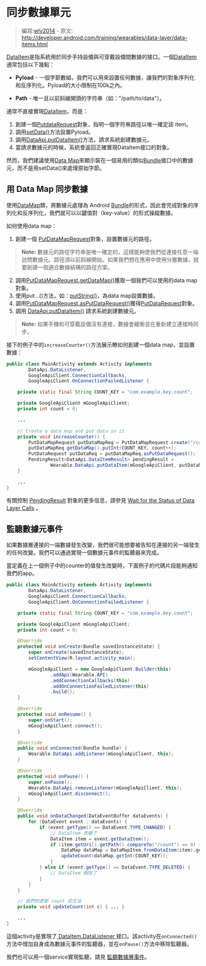 # 同步數據單元

> 編寫:[wly2014](https://github.com/wly2014) - 原文: <http://developer.android.com/training/wearables/data-layer/data-items.html>

[DataItem](http://developer.android.com/reference/com/google/android/gms/wearable/DataItem.html)是指系統用於同步手持設備與可穿戴設備間數據的接口。一個[DataItem](http://developer.android.com/reference/com/google/android/gms/wearable/DataItem.html)通常包括以下幾點：

* **Pyload** - 一個字節數組，我們可以用來設置任何數據，讓我們的對象序列化和反序列化。Pyload的大小限制在100k之內。

* **Path** - 唯一且以前斜線開頭的字符串（如："/path/to/data"）。


通常不直接實現[DataItem](http://developer.android.com/reference/com/google/android/gms/wearable/DataItem.html)，而是：

1. 創建一個[PutdataRequest](http://developer.android.com/reference/com/google/android/gms/wearable/PutDataRequest.html)對象，指明一個字符串路徑以唯一確定該 item。
2. 調用[setData()](http://developer.android.com/reference/com/google/android/gms/wearable/PutDataRequest.html#setData(byte[]))方法設置Pyload。
3. 調用<a href="http://developer.android.com/reference/com/google/android/gms/wearable/DataApi.html#putDataItem(com.google.android.gms.common.api.GoogleApiClient, com.google.android.gms.wearable.PutDataRequest)">DataApi.putDataItem()</a>方法，請求系統創建數據元。
4. 當請求數據元的時候，系統會返回正確實現DataItem接口的對象。

然而，我們建議使用[Data Map](data-items.html#data-map)來顯示裝在一個易用的類似[Bundle](Bundle.html)接口中的數據元，而不是用setData()來處理原始字節。

## 用 Data Map 同步數據

使用[DataMap](DataMap.html)類，將數據元處理為 Android [Bundle](Bundle.html)的形式，因此會完成對象的序列化和反序列化，我們就可以以鍵值對（key-value）的形式操縱數據。

如何使用data map：

1. 創建一個 [PutDataMapRequest](http://developer.android.com/reference/com/google/android/gms/wearable/PutDataMapRequest.html)對象，設置數據元的路徑。
> **Note:** 數據元的路徑字符串是唯一確定的，這樣能夠使我們從連接任意一端訪問數據元。路徑須以前斜線開始。如果我們想在應用中使用分層數據，就要創建一個適合數據結構的路徑方案。
2. 調用[PutDataMapRequest.getDataMap()](http://developer.android.com/reference/com/google/android/gms/wearable/PutDataMapRequest.html#getDataMap())獲取一個我們可以使用的data map 對象。
3. 使用put...()方法，如：<a href="http://developer.android.com/reference/com/google/android/gms/wearable/DataMap.html#putString(java.lang.String, java.lang.String)">putString()</a>，為data map設置數據。
4. 調用[PutDataMapRequest.asPutDataRequest()](http://developer.android.com/reference/com/google/android/gms/wearable/PutDataMapRequest.html#asPutDataRequest())獲得[PutDataRequest](http://developer.android.com/reference/com/google/android/gms/wearable/PutDataRequest.html)對象。
5. 調用 <a href="http://developer.android.com/reference/com/google/android/gms/wearable/DataApi.html#putDataItem(com.google.android.gms.common.api.GoogleApiClient, com.google.android.gms.wearable.PutDataRequest)">DataApi.putDataItem()</a> 請求系統創建數據元。
> **Note:** 如果手機和可穿戴設備沒有連接，數據會緩衝並在重新建立連接時同步。

接下的例子中的`increaseCounter()`方法展示瞭如何創建一個data map，並設置數據：

```java
public class MainActivity extends Activity implements
        DataApi.DataListener,
        GoogleApiClient.ConnectionCallbacks,
        GoogleApiClient.OnConnectionFailedListener {

    private static final String COUNT_KEY = "com.example.key.count";

    private GoogleApiClient mGoogleApiClient;
    private int count = 0;

    ...

    // Create a data map and put data in it
    private void increaseCounter() {
        PutDataMapRequest putDataMapReq = PutDataMapRequest.create("/count");
        putDataMapReq.getDataMap().putInt(COUNT_KEY, count++);
        PutDataRequest putDataReq = putDataMapReq.asPutDataRequest();
        PendingResult<DataApi.DataItemResult> pendingResult =
                Wearable.DataApi.putDataItem(mGoogleApiClient, putDataReq);
    }

    ...
}
```
有關控制 [PendingResult](http://developer.android.com/reference/com/google/android/gms/common/api/PendingResult.html) 對象的更多信息，請參見 [Wait for the Status of Data Layer Calls](http://developer.android.com/training/wearables/data-layer/events.html#Wait) 。

## 監聽數據元事件

如果數據層連接的一端數據發生改變，我們很可能想要被告知在連接的另一端發生的任何改變。我們可以通過實現一個數據元事件的監聽器來完成。

當定義在上一個例子中的counter的值發生改變時，下面例子的代碼片段能夠通知我們的app。

```java
public class MainActivity extends Activity implements
        DataApi.DataListener,
        GoogleApiClient.ConnectionCallbacks,
        GoogleApiClient.OnConnectionFailedListener {

    private static final String COUNT_KEY = "com.example.key.count";

    private GoogleApiClient mGoogleApiClient;
    private int count = 0;

    @Override
    protected void onCreate(Bundle savedInstanceState) {
        super.onCreate(savedInstanceState);
        setContentView(R.layout.activity_main);

        mGoogleApiClient = new GoogleApiClient.Builder(this)
                .addApi(Wearable.API)
                .addConnectionCallbacks(this)
                .addOnConnectionFailedListener(this)
                .build();
    }

    @Override
    protected void onResume() {
        super.onStart();
        mGoogleApiClient.connect();
    }

    @Override
    public void onConnected(Bundle bundle) {
        Wearable.DataApi.addListener(mGoogleApiClient, this);
    }

    @Override
    protected void onPause() {
        super.onPause();
        Wearable.DataApi.removeListener(mGoogleApiClient, this);
        mGoogleApiClient.disconnect();
    }

    @Override
    public void onDataChanged(DataEventBuffer dataEvents) {
        for (DataEvent event : dataEvents) {
            if (event.getType() == DataEvent.TYPE_CHANGED) {
                // DataItem 改變了
                DataItem item = event.getDataItem();
                if (item.getUri().getPath().compareTo("/count") == 0) {
                    DataMap dataMap = DataMapItem.fromDataItem(item).getDataMap();
                    updateCount(dataMap.getInt(COUNT_KEY));
                }
            } else if (event.getType() == DataEvent.TYPE_DELETED) {
                // DataItem 刪除了
            }
        }
    }

    // 我們的更新 count 的方法
    private void updateCount(int c) { ... }

    ...
}
```

這個activity是實現了[ DataItem.DataListener ](http://developer.android.com/reference/com/google/android/gms/wearable/DataApi.DataListener.html)接口。該activity在`onConnected()`方法中增加自身成為數據元事件的監聽器，並在`onPause()`方法中移除監聽器。

我們也可以用一個service實現監聽，請見 [監聽數據層事件](events.html#Listen)。


